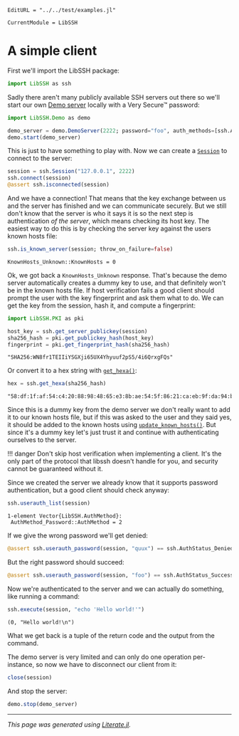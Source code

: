 ```@meta
EditURL = "../../test/examples.jl"
```

```@meta
CurrentModule = LibSSH
```

# A simple client

First we'll import the LibSSH package:

````julia
import LibSSH as ssh
````

Sadly there aren't many publicly available SSH servers out there so we'll
start our own [Demo server](@ref) locally with a Very Secure™ password:

````julia
import LibSSH.Demo as demo

demo_server = demo.DemoServer(2222; password="foo", auth_methods=[ssh.AuthMethod_Password])
demo.start(demo_server)
````

This is just to have something to play with. Now we can create a
[`Session`](@ref) to connect to the server:

````julia
session = ssh.Session("127.0.0.1", 2222)
ssh.connect(session)
@assert ssh.isconnected(session)
````

And we have a connection! That means that the key exchange between us and the
server has finished and we can communicate securely. But we still don't know
that the server is who it says it is so the next step is authentication *of
the server*, which means checking its host key. The easiest way to do this is
by checking the server key against the users known hosts file:

````julia
ssh.is_known_server(session; throw_on_failure=false)
````

````
KnownHosts_Unknown::KnownHosts = 0
````

Ok, we got back a `KnownHosts_Unknown` response. That's because the demo
server automatically creates a dummy key to use, and that definitely won't be
in the known hosts file. If host verification fails a good client should
prompt the user with the key fingerprint and ask them what to do. We can get
the key from the session, hash it, and compute a fingerprint:

````julia
import LibSSH.PKI as pki

host_key = ssh.get_server_publickey(session)
sha256_hash = pki.get_publickey_hash(host_key)
fingerprint = pki.get_fingerprint_hash(sha256_hash)
````

````
"SHA256:WN8fr1TEIIiYSGXji65UX4Yhyuuf2pS5/4i6QrxgFQs"
````

Or convert it to a hex string with [`get_hexa()`](@ref):

````julia
hex = ssh.get_hexa(sha256_hash)
````

````
"58:df:1f:af:54:c4:20:88:98:48:65:e3:8b:ae:54:5f:86:21:ca:eb:9f:da:94:b9:ff:88:ba:42:bc:60:15:0b"
````

Since this is a dummy key from the demo server we don't really want to add it
to our known hosts file, but if this was asked to the user and they said yes,
it should be added to the known hosts using
[`update_known_hosts()`](@ref). But since it's a dummy key let's just trust it
and continue with authenticating ourselves to the server.

!!! danger
    Don't skip host verification when implementing a client. It's the only
    part of the protocol that libssh doesn't handle for you, and security
    cannot be guaranteed without it.

Since we created the server we already know that it supports password
authentication, but a good client should check anyway:

````julia
ssh.userauth_list(session)
````

````
1-element Vector{LibSSH.AuthMethod}:
 AuthMethod_Password::AuthMethod = 2
````

If we give the wrong password we'll get denied:

````julia
@assert ssh.userauth_password(session, "quux") == ssh.AuthStatus_Denied
````

But the right password should succeed:

````julia
@assert ssh.userauth_password(session, "foo") == ssh.AuthStatus_Success
````

Now we're authenticated to the server and we can actually do something, like
running a command:

````julia
ssh.execute(session, "echo 'Hello world!'")
````

````
(0, "Hello world!\n")
````

What we get back is a tuple of the return code and the output from the
command.

The demo server is very limited and can only do one operation per-instance, so
now we have to disconnect our client from it:

````julia
close(session)
````

And stop the server:

````julia
demo.stop(demo_server)
````

---

*This page was generated using [Literate.jl](https://github.com/fredrikekre/Literate.jl).*

